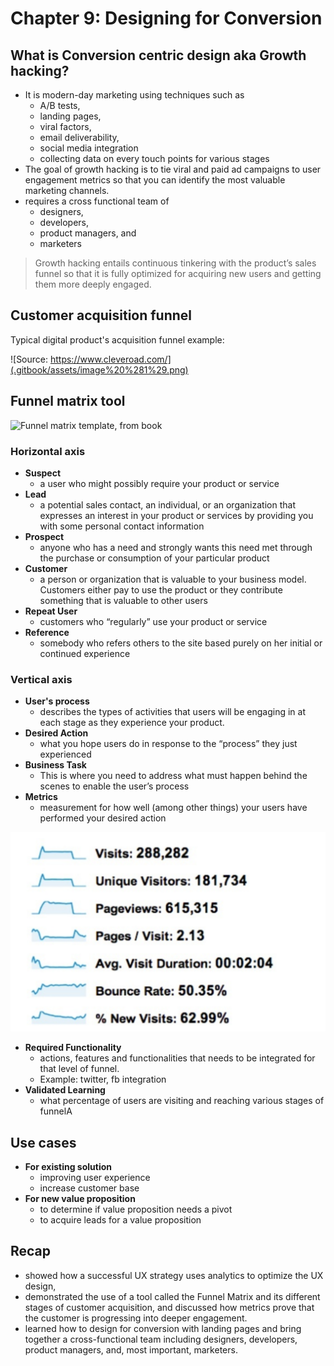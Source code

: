# Chapter 9: Designing for Conversion

## What is Conversion centric design aka Growth hacking?

* It is modern-day marketing using techniques such as
  * A/B tests, 
  * landing pages, 
  * viral factors, 
  * email deliverability, 
  * social media integration
  * collecting data on every touch points for various stages
* The goal of growth hacking is to tie viral and paid ad campaigns to user engagement metrics so that you can identify the most valuable marketing channels. 
* requires a cross functional team of 
  * designers, 
  * developers,
  * product managers, and
  * marketers

> Growth hacking entails continuous tinkering with the product’s sales funnel so that it is fully optimized for acquiring new users and getting them more deeply engaged.

## Customer acquisition funnel

Typical digital product's acquisition funnel example:

![Source: https://www.cleveroad.com/](.gitbook/assets/image%20%281%29.png)

## Funnel matrix tool

![Funnel matrix template, from book](.gitbook/assets/image%20%2815%29.png)

### Horizontal axis

* **Suspect**
  * a user who might possibly require your product or service
* **Lead**
  * a potential sales contact, an individual, or an organization that expresses an interest in your product or services by providing you with some personal contact information
* **Prospect** 
  * anyone who has a need and strongly wants this need met through the purchase or consumption of your particular product
* **Customer**
  * a person or organization that is valuable to your business model. Customers either pay to use the product or they contribute something that is valuable to other users
* **Repeat User**
  * customers who “regularly” use your product or service
* **Reference**
  * somebody who refers others to the site based purely on her initial or continued experience

### Vertical axis

* **User's process**
  * describes the types of activities that users will be engaging in at each stage as they experience your product.
* **Desired Action**
  * what you hope users do in response to the “process” they just experienced
* **Business Task**
  * This is where you need to address what must happen behind the scenes to enable the user’s process
* **Metrics**
  * measurement for how well \(among other things\) your users have performed your desired action

![Sample metrics, from book](.gitbook/assets/image%20%2820%29.png)

* **Required Functionality**
  * actions, features and functionalities that needs to be integrated for that level of funnel. 
  * Example: twitter, fb integration
* **Validated Learning**
  * what percentage of users are visiting and reaching various stages of funnelA

## Use cases

* **For existing solution**
  * improving user experience
  * increase customer base
* **For new value proposition**
  * to determine if value proposition needs a pivot
  * to acquire leads for a value proposition

## Recap

* showed how a successful UX strategy uses analytics to optimize the UX design, 
* demonstrated the use of a tool called the Funnel Matrix and its different stages of customer acquisition, and discussed how metrics prove that the customer is progressing into deeper engagement. 
* learned how to design for conversion with landing pages and bring together a cross-functional team including designers, developers, product managers, and, most important, marketers.

